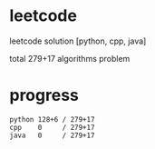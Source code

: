 # leetcode
leetcode solution [python, cpp, java]

total 279+17 algorithms problem
# progress	
	python 128+6 / 279+17
	cpp    0     / 279+17
	java   0     / 279+17
